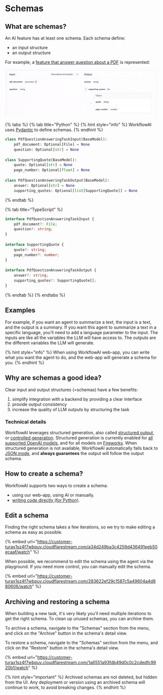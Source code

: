 # Schemas
## What are schemas?
An AI feature has at least one schema. Each schema define:
- an input structure
- an output structure

For example, a [feature that answer question about a PDF](https://workflowai.dev/workflowai/tasks/pdf-question-answering/1/schemas) is represented:

![alt text](/docs/assets/images/schema.png)

{% tabs %}
{% tab title="Python" %}
{% hint style="info" %}
WorkflowAI uses [Pydantic](https://docs.pydantic.dev/) to define schemas.
{% endhint %}

```python
class PdfQuestionAnsweringTaskInput(BaseModel):
    pdf_document: Optional[File] = None
    question: Optional[str] = None

class SupportingQuote(BaseModel):
    quote: Optional[str] = None
    page_number: Optional[float] = None

class PdfQuestionAnsweringTaskOutput(BaseModel):
    answer: Optional[str] = None
    supporting_quotes: Optional[list[SupportingQuote]] = None
```
{% endtab %}

{% tab title="TypeScript" %}
```typescript
interface PdfQuestionAnsweringTaskInput {
    pdf_document?: File;
    question?: string;
}

interface SupportingQuote {
    quote?: string;
    page_number?: number;
}

interface PdfQuestionAnsweringTaskOutput {
    answer?: string;
    supporting_quotes?: SupportingQuote[];
}
```
{% endtab %}
{% endtabs %}

## Examples
For example, if you want an agent to summarize a text, the input is a text, and the output is a summary. If you want this agent to summarize a text in a specific language, you'll need to add a language parameter to the input. The inputs are like all the variables the LLM will have access to. The outputs are the different variables the LLM will generate.

{% hint style="info" %}
When using WorkflowAI web-app, you can write what you want the agent to do, and the web-app will generate a schema for you.
{% endhint %}

## Why are schemas a good idea?
Clear input and output structures (=schemas) have a few benefits:
1. simplify integration with a backend by providing a clear interface
2. provide output consistency
3. increase the quality of LLM outputs by structuring the task

### Technical details
WorkflowAI leverages structured generation, also called [structured output](https://platform.openai.com/docs/guides/structured-outputs), or [controlled generation](https://cloud.google.com/vertex-ai/generative-ai/docs/multimodal/control-generated-output). Structured generation is currently enabled for [all supported OpenAI models](https://platform.openai.com/docs/guides/structured-outputs), and for all models on [Fireworks](https://docs.fireworks.ai/structured-responses/structured-response-formatting#structured-response-modes). When structured generation is not available, WorkflowAI automatically falls back to [JSON mode](https://docs.anthropic.com/en/docs/test-and-evaluate/strengthen-guardrails/increase-consistency), and **always guarantees** the output will follow the output schema.


## How to create a schema?
WorkflowAI supports two ways to create a schema:
- using our web-app, using AI or manually. 
- [writing code directly (for Python)](/docs/sdk/python/get-started.md).

## Edit a schema
Finding the right schema takes a few iterations, so we try to make editing a schema as easy as possible.

{% embed url="https://customer-turax1sz4f7wbpuv.cloudflarestream.com/a34d249ba3c4259d436491eeb50ecaaf/watch" %}

When possible, we recommend to edit the schema using the agent via the playground. If you need more control, you can manually edit the schema.

{% embed url="https://customer-turax1sz4f7wbpuv.cloudflarestream.com/283622ef29c1587c5a49604a4d880606/watch" %}


## Archiving and restoring a schema
When building a new task, it's very likely you'll need multiple iterations to get the right schema. To clean up unused schemas, you can archive them.

To archive a schema, navigate to the "Schemas" section from the menu, and click on the "Archive" button in the schema's detail view.

To restore a schema, navigate to the "Schemas" section from the menu, and click on the "Restore" button in the schema's detail view.

{% embed url="https://customer-turax1sz4f7wbpuv.cloudflarestream.com/1a6551a93fdb49d0c0c2cdedfc9920b1/watch" %}

{% hint style="important" %}
Archived schemas are not deleted, but hidden from the UI. Any deployment or version using an archived schema will continue to work, to avoid breaking changes.
{% endhint %}